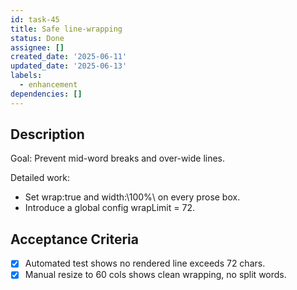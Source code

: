 ```yaml
---
id: task-45
title: Safe line-wrapping
status: Done
assignee: []
created_date: '2025-06-11'
updated_date: '2025-06-13'
labels:
  - enhancement
dependencies: []
---
```


## Description

Goal: Prevent mid-word breaks and over-wide lines.

Detailed work:
- Set wrap:true and width:\100%\ on every prose box.
- Introduce a global config wrapLimit = 72.

## Acceptance Criteria
- [x] Automated test shows no rendered line exceeds 72 chars.
- [x] Manual resize to 60 cols shows clean wrapping, no split words.
